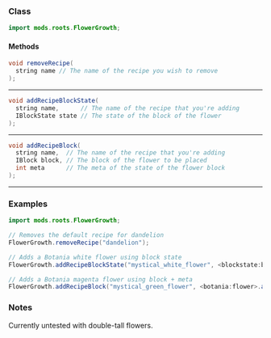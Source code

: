 
### Class

```java
import mods.roots.FlowerGrowth;
```

#### Methods

```java
void removeRecipe(
  string name // The name of the recipe you wish to remove
);
```


---


```java
void addRecipeBlockState(
  string name,      // The name of the recipe that you're adding
  IBlockState state // The state of the block of the flower
);
```


---


```java
void addRecipeBlock(
  string name,  // The name of the recipe that you're adding
  IBlock block, // The block of the flower to be placed
  int meta      // The meta of the state of the flower block
);
```


---


### Examples

```java
import mods.roots.FlowerGrowth;

// Removes the default recipe for dandelion
FlowerGrowth.removeRecipe("dandelion");

// Adds a Botania white flower using block state
FlowerGrowth.addRecipeBlockState("mystical_white_flower", <blockstate:botania:flower:color=white>);

// Adds a Botania magenta flower using block + meta
FlowerGrowth.addRecipeBlock("mystical_green_flower", <botania:flower>.asBlock(), 2);
```

### Notes

Currently untested with double-tall flowers.

